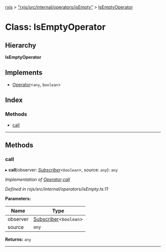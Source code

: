 [rxjs](../README.md) > ["rxjs/src/internal/operators/isEmpty"](../modules/_rxjs_src_internal_operators_isempty_.md) > [IsEmptyOperator](../classes/_rxjs_src_internal_operators_isempty_.isemptyoperator.md)

# Class: IsEmptyOperator

## Hierarchy

**IsEmptyOperator**

## Implements

* [Operator](../interfaces/_rxjs_src_internal_operator_.operator.md)<`any`, `boolean`>

## Index

### Methods

* [call](_rxjs_src_internal_operators_isempty_.isemptyoperator.md#call)

---

## Methods

<a id="call"></a>

###  call

▸ **call**(observer: *[Subscriber](_rxjs_src_internal_subscriber_.subscriber.md)<`boolean`>*, source: *`any`*): `any`

*Implementation of [Operator](../interfaces/_rxjs_src_internal_operator_.operator.md).[call](../interfaces/_rxjs_src_internal_operator_.operator.md#call)*

*Defined in rxjs/src/internal/operators/isEmpty.ts:11*

**Parameters:**

| Name | Type |
| ------ | ------ |
| observer | [Subscriber](_rxjs_src_internal_subscriber_.subscriber.md)<`boolean`> |
| source | `any` |

**Returns:** `any`

___

